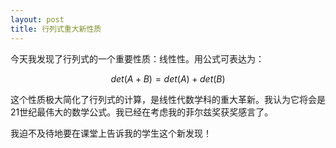 ```yaml
---
layout: post
title: 行列式重大新性质
---
```


今天我发现了行列式的一个重要性质：线性性。用公式可表达为：

$$ det(A+B) = det(A) + det(B) $$

这个性质极大简化了行列式的计算，是线性代数学科的重大革新。我认为它将会是21世纪最伟大的数学公式。我已经在考虑我的菲尔兹奖获奖感言了。

我迫不及待地要在课堂上告诉我的学生这个新发现！
